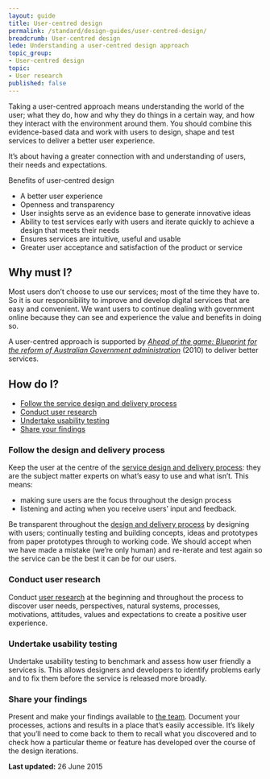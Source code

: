 ```yaml
---
layout: guide
title: User-centred design
permalink: /standard/design-guides/user-centred-design/
breadcrumb: User-centred design
lede: Understanding a user-centred design approach
topic_group:
- User-centred design
topic:
- User research
published: false
---
```

Taking a user-centred approach means understanding the world of the user; what they do, how and why they do things in a certain way, and how they interact with the environment around them. You should combine this evidence-based data and work with users to design, shape and test services to deliver a better user experience.

It’s about having a greater connection with and understanding of users, their needs and expectations.

Benefits of user-centred design

*   A better user experience
*   Openness and transparency
*   User insights serve as an evidence base to generate innovative ideas
*   Ability to test services early with users and iterate quickly to achieve a design that meets their needs
*   Ensures services are intuitive, useful and usable
*   Greater user acceptance and satisfaction of the product or service

## Why must I?

Most users don’t choose to use our services; most of the time they have to. So it is our responsibility to improve and develop digital services that are easy and convenient. We want users to continue dealing with government online because they can see and experience the value and benefits in doing so.

A user-centred approach is supported by [_Ahead of the game: Blueprint for the reform of Australian Government administration_](http://pandora.nla.gov.au/pan/119327/20100401-1449/www.dpmc.gov.au/publications/aga_reform/aga_reform_blueprint/index.html) (2010) to deliver better services.

## How do I?

*   [Follow the service design and delivery process](#followdesign)
*   [Conduct user research](#conductuser)
*   [Undertake usability testing](#usabilitytesting)
*   [Share your findings](#sharefindings)

### <a id="followdesign" name="followdesign"></a>Follow the design and delivery process

Keep the user at the centre of the [service design and delivery process](/for-digital-service-teams/standard/service-design-and-delivery-process/): they are the subject matter experts on what’s easy to use and what isn’t. This means:

*   making sure users are the focus throughout the design process
*   listening and acting when you receive users’ input and feedback.

Be transparent throughout the [design and delivery process](/for-digital-service-teams/standard/service-design-and-delivery-process/) by designing with users; continually testing and building concepts, ideas and prototypes from paper prototypes through to working code. We should accept when we have made a mistake (we’re only human) and re-iterate and test again so the service can be the best it can be for our users.

### <a id="conductuser" name="conductuser"></a>Conduct user research

Conduct [user research](/for-digital-service-teams/standard/design-guides/user-research/) at the beginning and throughout the process to discover user needs, perspectives, natural systems, processes, motivations, attitudes, values and expectations to create a positive user experience.

### <a id="usabilitytesting" name="usabilitytesting"></a>Undertake usability testing

Undertake usability testing to benchmark and assess how user friendly a services is. This allows designers and developers to identify problems early and to fix them before the service is released more broadly.

### <a id="sharefindings" name="sharefindings"></a>Share your findings

Present and make your findings available to [the team](/for-digital-service-teams/standard/design-guides/the-team/). Document your processes, actions and results in a place that’s easily accessible. It’s likely that you’ll need to come back to them to recall what you discovered and to check how a particular theme or feature has developed over the course of the design iterations.

**Last updated:** 26 June 2015
